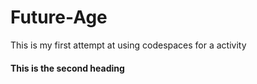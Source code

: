 # Future-Age
This is my first attempt at using codespaces for a activity

#### This is the second heading
